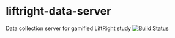 # liftright-data-server
Data collection server for gamified LiftRight study
[![Build Status](https://travis-ci.com/LiftRight/liftright-data-server.svg?branch=main)](https://travis-ci.com/LiftRight/liftright-data-server)

